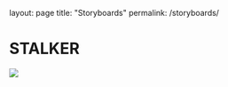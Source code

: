 layout: page
title: "Storyboards"
permalink: /storyboards/


<div>
<h1> STALKER </h1>

<img src="https://cdnb.artstation.com/p/assets/images/images/039/903/475/large/harvey-norman-img-0138.jpg?1627298313">

</div>
